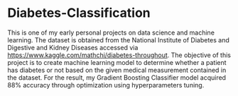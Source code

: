 # Diabetes-Classification
This is one of my early personal projects on data science and machine learning. The dataset is obtained from the National Institute of Diabetes and Digestive and Kidney Diseases accessed via https://www.kaggle.com/mathchi/diabetes-throughout. The objective of this project is to create machine learning model to determine whether a patient has diabetes or not based on the given medical measurement contained in the dataset. For the result, my Gradient Boosting Classifier model acquired 88% accuracy through optimization using hyperparameters tuning.
